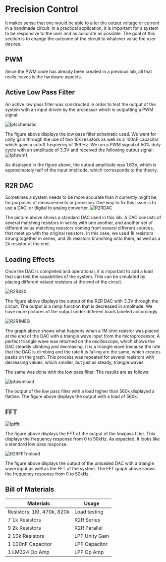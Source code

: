 # Precision Control
It makes sense that one would be able to alter the output voltage or current in a handmade circuit. In a practical application, it is important for a system to be responsive to the user and as accurate as possible. The goal of this section is to change the outcome of the circuit to whatever value the user desires.

## PWM
Since the PWM code has already been created in a previous lab, all that really leaves is the hardware aspects. 

## Active Low Pass Filter
An active low pass filter was constructed in order to test the output of the system with an input driven by the processor which is outputting a PWM signal.

![lpfschematic](https://github.com/RU09342/lab-6taking-control-over-your-embedded-life-kevinandnathan/blob/master/Precision%20Control/LowPassFilter.png)

The figure above displays the low pass filter schematic used. We went for unity gain through the use of two 10k resistors as well as a 100nF capacitor which gave a cutoff frequency of 159 Hz.
We ran a PWM signal of 50% duty cycle with an amplitude of 3.3V and received the following output signal:
![lpfpwm1](https://github.com/RU09342/lab-6taking-control-over-your-embedded-life-kevinandnathan/blob/master/Precision%20Control/pmw50-uart1.png)

As displayed in the figure above, the output amplitude was 1.63V, which is approximately half of the input implitude, which corresponds to the theory.

## R2R DAC
Sometimes a system needs to be more accurate than it currently might be, for purposes of measurements or precision. One way to fix this issue is to use a DAC, or digital to analog converter.
![R2RDAC](https://github.com/RU09342/lab-6taking-control-over-your-embedded-life-kevinandnathan/blob/master/Precision%20Control/R2R_DAC.png)

The picture above shows a standard DAC used in this lab. A DAC consists of several matching resistors in series with one another, and another set of different value matching resistors coming from several different sources, that meet up with the original resistors. In this case, we used 1k resistors strung together in series, and 2k resistors branching onto them, as well as a 2k resistor at the end.

## Loading Effects
Once the DAC is completed and operational, it is important to add a load that can test the capabilities of the system. This can be simulated by placing different valued resistors at the end of the circuit.

![R2R820](https://github.com/RU09342/lab-6taking-control-over-your-embedded-life-kevinandnathan/blob/master/Precision%20Control/r2r-ladder-820k.png)

The figure above displays the output of the R2R DAC with 3.3V through the circuit. The output is a ramp function that is decreased in amplitude. We have more pictures of the output under different loads labeled accordingly.

![R2R1MEG](https://github.com/RU09342/lab-6taking-control-over-your-embedded-life-kevinandnathan/blob/master/Precision%20Control/triangle1meg1.png)

The graph above shows what happens when a 1M ohm resistor was placed at the end of the DAC with a triangle wave input from the microprocessor. A perfect triangle wave was returned on the oscilloscope, which shows the DAC steadily climbing and decreasing. It is a triangle wave because the rate that the DAC is climbing and the rate it is falling are the same, which creates peaks on the graph.
This process was repeated for several resistors with decreasing values, which smaller, but just as steady, triangle waves.

The same was done with the low pass filter. The results are as follows:

![lpfpwmload](https://github.com/RU09342/lab-6taking-control-over-your-embedded-life-kevinandnathan/blob/master/Precision%20Control/pmw50-uart-560k1.png)

The output of the low pass filter with a load higher than 560k displayed a flatline. The figure above displays the output with a load of 560k.
## FFT 
![lpffft](https://github.com/RU09342/lab-6taking-control-over-your-embedded-life-kevinandnathan/blob/master/Precision%20Control/lpffft.png)

The figure above displays the FFT of the output of the lowpass filter. This displays the frequency response from 0 to 50kHz. As expected, it looks like a standard low pass response.

![R2RFFTnoload](https://github.com/RU09342/lab-6taking-control-over-your-embedded-life-kevinandnathan/blob/master/Precision%20Control/trianglefft1.png)

The figure above displays the output of the unloaded DAC with a triangle wave input as well as the FFT of the system. The FFT graph above shows the frequency response from 0 to 50kHz.

## Bill of Materials
| Materials                 | Usage    	     | 
| ------------------------- | -------------- | 
| Resistors: 1M, 470k, 820k | Load testing   | 
| 7 1k Resistors            | R2R Series     | 
| 9 2k Resistors            | R2R Parallel   | 
| 2 10k Resistors           | LPF Unity Gain |
| 1 100nF Capacitor         | LPF Capacitor  |
| 1 LM324 Op Amp            | LPF Op Amp     |


